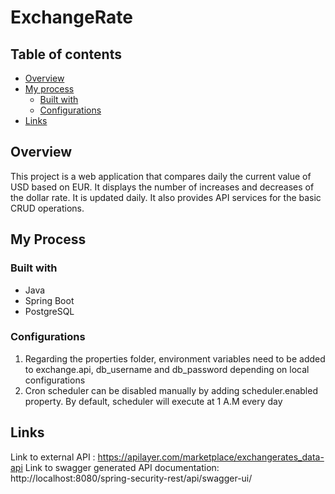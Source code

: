 # ExchangeRate

## Table of contents

- [Overview](#overview)
- [My process](#my-process)
  - [Built with](#built-with)
  - [Configurations](#configurations)
- [Links](#links)


## Overview
This project is a web application that compares daily the current value of USD based on EUR. It displays the number of increases and decreases of the dollar rate. It is updated daily.
It also provides API services for the basic CRUD operations.

## My Process
  ### Built with
  - Java
  - Spring Boot
  - PostgreSQL
  
  ### Configurations
  1. Regarding the properties folder, environment variables need to be added to exchange.api, db_username and db_password depending on local configurations
  2. Cron scheduler can be disabled manually by adding scheduler.enabled property. By default, scheduler will execute at 1 A.M every day
  
  
  ## Links
  Link to external API : https://apilayer.com/marketplace/exchangerates_data-api
  Link to swagger generated API documentation: http://localhost:8080/spring-security-rest/api/swagger-ui/
  
